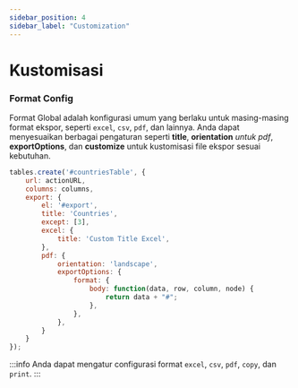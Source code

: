 ```yaml
---
sidebar_position: 4
sidebar_label: "Customization"
---
```


# Kustomisasi

### Format Config

Format Global adalah konfigurasi umum yang berlaku untuk masing-masing format ekspor, seperti `excel`, `csv`, `pdf`, dan lainnya. Anda dapat menyesuaikan berbagai pengaturan seperti **title**, **orientation** *untuk pdf*, **exportOptions**, dan **customize** untuk kustomisasi file ekspor sesuai kebutuhan.

```js
tables.create('#countriesTable', {
    url: actionURL,
    columns: columns,
    export: {
        el: '#export',
        title: 'Countries',
        except: [3],
        excel: {
            title: 'Custom Title Excel',
        },
        pdf: {
            orientation: 'landscape',
            exportOptions: {
                format: {
                    body: function(data, row, column, node) {
                        return data + "#";
                    },
                },
            },
        }
    }
});
```

:::info
Anda dapat mengatur configurasi format `excel`, `csv`, `pdf`, `copy`, dan `print`.
:::
